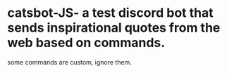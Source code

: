 # catsbot-JS- a test discord bot that sends inspirational quotes from the web based on commands.
some commands are custom, ignore them.
